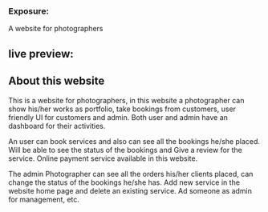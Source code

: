 ### Exposure:
A website for photographers
## live preview:


## About this website
This is a website for photographers, in this website a photographer can show his/her works as portfolio, take bookings from customers, user friendly UI for customers and admin. Both user and admin have an dashboard for their activities.

An user can book services and also can see all the bookings he/she placed. Will be able to see the status of the bookings and Give a review for the service. Online payment service available in this website.

The admin Photographer can see all the orders his/her clients placed, can change the status of the bookings he/she has. Add new service in the website home page and delete an existing service. Ad someone as admin for management, etc.